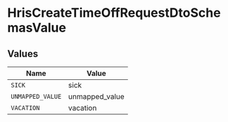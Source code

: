 # HrisCreateTimeOffRequestDtoSchemasValue


## Values

| Name             | Value            |
| ---------------- | ---------------- |
| `SICK`           | sick             |
| `UNMAPPED_VALUE` | unmapped_value   |
| `VACATION`       | vacation         |